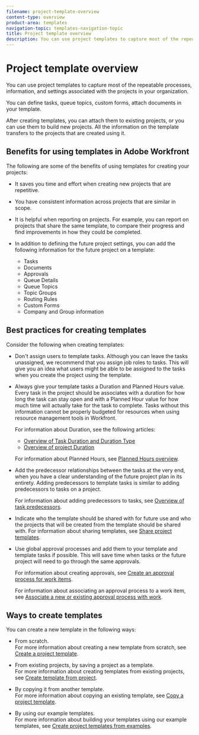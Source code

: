 ```yaml
---
filename: project-template-overview
content-type: overview
product-area: templates
navigation-topic: templates-navigation-topic
title: Project template overview
description: You can use project templates to capture most of the repeatable processes, information, and settings associated with the projects in your organization.
---
```


# Project template overview

You can use project templates to capture most of the repeatable processes, information, and settings associated with the projects in your organization.

You can define tasks, queue topics, custom forms, attach documents in your template.

After creating templates, you can attach them to existing projects, or you can use them to build new projects. All the information on the template transfers to the projects that are created using it.

## Benefits for using templates in Adobe Workfront

The following are some of the benefits of using templates for creating your projects:

* It saves you time and effort when creating new projects that are repetitive.
* You have consistent information across projects that are similar in scope.
* It is helpful when reporting on projects. For example, you can report on projects that share the same template, to compare their progress and find improvements in how they could be completed. 
* In addition to defining the future project settings, you can add the following information for the future project on a template:

  * Tasks
  * Documents
  * Approvals
  * Queue Details
  * Queue Topics
  * Topic&nbsp;Groups
  * Routing Rules
  * Custom&nbsp;Forms
  * Company and Group information

## Best practices for creating templates

Consider the following when creating templates:

* Don't assign users to template tasks.&nbsp;Although you can leave the tasks unassigned, we recommend that you assign job roles to tasks. This will give you an idea what users might be able to be assigned to the tasks when you create the project using the template.
* Always give your template tasks a Duration and Planned Hours value. Every task in the project should be associates with a duration for how long the task can stay open and with a Planned Hour value for how much time will actually take for the task to complete. Tasks without this information cannot be properly budgeted for resources when using resource management tools in Workfront.

  For information about Duration, see the following articles:

  * [Overview of Task Duration and Duration Type](../../../manage-work/tasks/taskdurtn/task-duration-and-duration-type.md) 
  * [Overview of project Duration](../../../manage-work/projects/planning-a-project/project-duration.md)

  For information about Planned Hours, see [Planned Hours overview](../../../manage-work/tasks/task-information/planned-hours.md).

* Add the predecessor relationships between the tasks at the very end, when you have a clear understanding of the future project plan in its entirety. Adding predecessors to template tasks is similar to adding predecessors to tasks on a project.

  For information about adding predecessors to tasks, see [Overview of task predecessors](../../../manage-work/tasks/use-prdcssrs/predecessors-overview.md).

* Indicate who the template should be shared with for future use and who the projects that will be created from the template should be shared with. For information about sharing templates, see [Share project templates](../../../manage-work/projects/create-and-manage-templates/share-project-template.md).
* Use global approval processes and add them to your template and template tasks if possible. This will save time when tasks or the future project will need to go through the same approvals.

  For information about creating approvals, see [Create an approval process for work items](../../../administration-and-setup/customize-workfront/configure-approval-milestone-processes/create-approval-processes.md).

  For information about associating an approval process to a work item, see [Associate a new or existing approval process with work](../../../review-and-approve-work/manage-approvals/associate-approval-with-work.md).

## Ways to create templates

You can create a new template in the following ways:

* From scratch.  
  For more information about creating a new template from scratch, see [Create a project template](../../../manage-work/projects/create-and-manage-templates/create-template.md).

* From existing projects, by saving a project as a template.  
  For more information about creating templates from existing projects, see [Create template from project](../../../manage-work/projects/create-and-manage-templates/create-template-from-project.md).

* By copying it from another template.  
  For more information about copying an existing template, see [Copy a project template](../../../manage-work/projects/create-and-manage-templates/copy-template.md).

* By using our example templates.   
  For more information about building your templates using our example templates, see [Create project templates from examples](../../../manage-work/projects/create-and-manage-templates/create-templates-from-examples.md).

